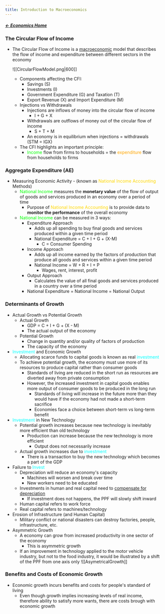 ```yaml
---
title: Introduction to Macroeconomics
---
```


##### [← Economics Home](Economics%20Home%20-%20Year%2011)

### The Circular Flow of Income
- The Circular Flow of Income is a [macroeconomic](Macroeconomics.md) model that describes the flow of income and expenditure between different sectors in the economy
  
  ![[CircularFlowModel.png|600]]
	- Components affecting the CFI:
	  - Savings (S)
	  - Investments (I)
	  - Government Expenditure (G) and Taxation (T)
	  - Export Revenue (X) and Import Expenditure (M)
	- Injections vs Withdrawals
		- Injections are inflows of money into the circular flow of income
			- I + G + X
		- Withdrawals are outflows of money out of the circular flow of income
			- S + T + M
		- An economy is in equilibrium when injections = withdrawals (STM = IGX)
	- The CFI highlights an important principle:
		- <span style="color:lime;">Income</span> flow from firms to households = the <span style="color:orange;">expenditure</span> flow from households to firms

### Aggregate Expenditure (AE)
- Measuring Economic Activity - (known as <span style="color:gold;">National Income Accounting</span> Methods)
	- <span style="color:lime;">National Income</span> measures the **monetary value** of the flow of output of goods and services produced in an economy over a period of time
		- Purpose of <span style="color:gold;">National Income Accounting</span> is to provide data to **monitor the performance** of the overall economy
	- <span style="color:lime;">National Income</span> can be measured in 3 ways:
		- Expenditure Approach
			- Adds up all spending to buy final goods and services produced within a given time period
			- National Expenditure = C + I + G + (X-M)
				- C = Consumer Spending
		- Income Approach
			- Adds up all income earned by the factors of production that produce all goods and services within a given time period
			- National Income = W + R + I + P
				- Wages, rent, interest, profit
		- Output Approach
			- Calculates the value of all final goods and services produced in a country over a time period
		- National Expenditure = National Income = National Output

### Determinants of Growth
- Actual Growth vs Potential Growth
	- Actual Growth
		- GDP = C + I + G + (X - M)
		- The actual output of the economy
	- Potential Growth
		- Change in quantity and/or quality of factors of production
		- The capacity of the economy
- <span style="color:aqua;">Investment</span> and Economic Growth
	- Allocating scarce funds to capital goods is known as real <span style="color:aqua;">investment</span>
	- To achieve potential growth, the economy must use more of its resources to produce capital rather than consumer goods
		- Standards of living are reduced in the short run as resources are diverted away from private consumption
		- However, the increased investment in capital goods enables more output of consumer goods to be produced in the long run
			- Standards of living will increase in the future more than they would have if the economy had not made a short-term sacrifice
			- Economies face a choice between short-term vs long-term benefit
- <span style="color:aqua;">Investment</span> in New Technology
	- Potential growth increases because new technology is inevitably more efficient than old technology
		- Production can increase because the new technology is more efficient
			- Output does not necessarily increase
	- Actual growth increases due to <span style="color:aqua;">investment</span>
		- There is a transaction to buy the new technology which becomes a part of the GDP
- Failure to <span style="color:aqua;">Invest</span>
	- Depreciation will reduce an economy's capacity
		- Machines will worsen and break over time
		- New workers need to be educated
	- Investments in human and real capital need to <u>compensate for depreciation</u>
		- If investment does not happens, the PPF will slowly shift inward
	- Human capital refers to work force
	- Real capital refers to machines/technology
- Erosion of Infrastructure (and Human Capital)
	- Military conflict or national disasters can destroy factories, people, infrastructure, etc.
- Asymmetric Growth
	- A economy can grow from increased productivity in one sector of the economy
		- This is asymmetric growth
	- If an improvement in technology applied to the motor vehicle industry, but not to the food industry, it would be illustrated by a shift of the PPF from one axis only
	  ![[AsymetricalGrowth]]

### Benefits and Costs of Economic Growth
- Economic growth incurs benefits and costs for people's standard of living
	- Even though growth implies increasing levels of real income, therefore ability to satisfy more wants, there are costs brough with economic growth